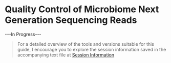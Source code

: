 # Quality Control of Microbiome Next Generation Sequencing Reads

---In Progress---

> For a detailed overview of the tools and versions suitable for this guide, I encourage you to explore the session information saved in the accompanying text file at [Session Information](session_info.txt)
